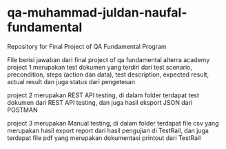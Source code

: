 # qa-muhammad-juldan-naufal-fundamental
Repository for Final Project of QA Fundamental Program

File berisi jawaban dari final project of qa fundamental alterra academy
project 1 merupakan test dokumen yang terdiri dari test scenario, precondition, steps (action dan data), test description, expected result, actual result dan juga status dari pengetesan

project 2 merupakan REST API testing, di dalam folder terdapat test dokumen dari REST API testing, dan juga hasil eksport JSON dari POSTMAN

project 3 merupakan Manual testing, di dalam folder terdapat file csv yang merupakan hasil export report dari hasil pengujian di TestRail, dan juga terdapat file pdf yang merupakan dokumentasi printout dari TestRail
